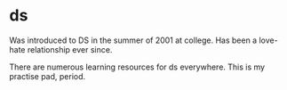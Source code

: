 # ds
Was introduced to DS in the summer of 2001 at college. Has been a love-hate relationship ever since.

There are numerous learning resources for ds everywhere. This is my practise pad, period.